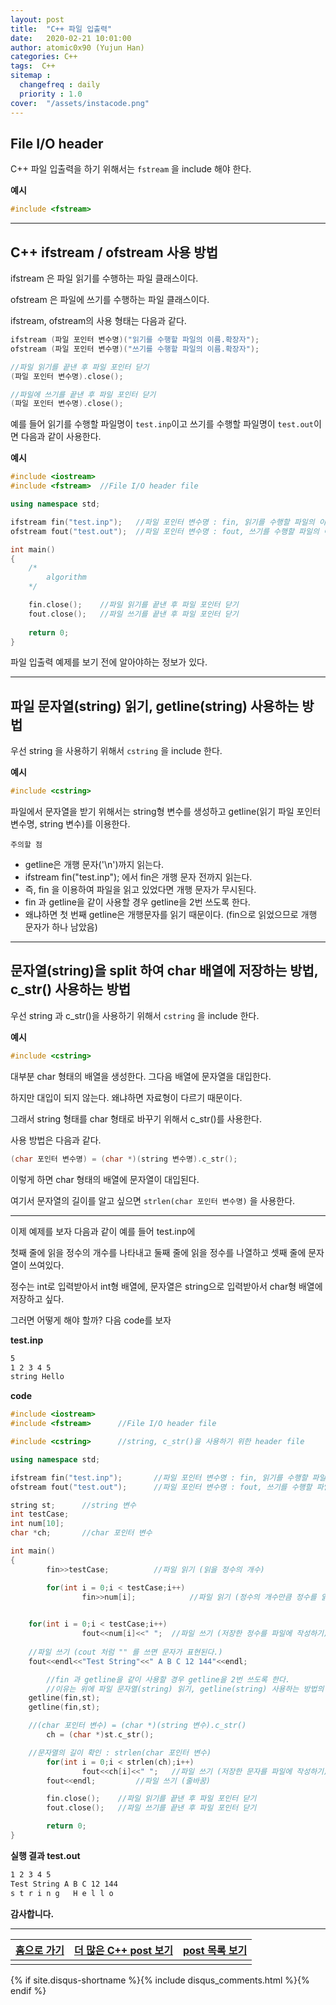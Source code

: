 ```yaml
---
layout: post
title:  "C++ 파일 입출력"
date:   2020-02-21 10:01:00
author: atomic0x90 (Yujun Han)
categories: C++
tags:  C++
sitemap :
  changefreq : daily
  priority : 1.0
cover:  "/assets/instacode.png"
---
```


## File I/O header

C++ 파일 입출력을 하기 위해서는 `fstream` 을 include 해야 한다.

**예시**
```cpp
#include <fstream>
```

---

## C++ ifstream / ofstream 사용 방법

ifstream 은 파일 읽기를 수행하는 파일 클래스이다.

ofstream 은 파일에 쓰기를 수행하는 파일 클래스이다.

ifstream, ofstream의 사용 형태는 다음과 같다.

```cpp
ifstream (파일 포인터 변수명)("읽기를 수행할 파일의 이름.확장자");
ofstream (파일 포인터 변수명)("쓰기를 수행할 파일의 이름.확장자");

//파일 읽기를 끝낸 후 파일 포인터 닫기
(파일 포인터 변수명).close();

//파일에 쓰기를 끝낸 후 파일 포인터 닫기
(파일 포인터 변수명).close();
```


예를 들어 읽기를 수행할 파일명이 `test.inp`이고 쓰기를 수행할 파일명이 `test.out`이면 다음과 같이 사용한다.

**예시**
```cpp
#include <iostream>
#include <fstream>	//File I/O header file

using namespace std;

ifstream fin("test.inp");	//파일 포인터 변수명 : fin, 읽기를 수행할 파일의 이름 : test, 확장자 : inp
ofstream fout("test.out");	//파일 포인터 변수명 : fout, 쓰기를 수행할 파일의 이름 : test, 확장자 : out

int main()
{
	/*
		algorithm
	*/

	fin.close();	//파일 읽기를 끝낸 후 파일 포인터 닫기
	fout.close();	//파일 쓰기를 끝낸 후 파일 포인터 닫기
	
	return 0;
}
```

파일 입출력 예제를 보기 전에 알아야하는 정보가 있다.

---

## 파일 문자열(string) 읽기, getline(string) 사용하는 방법

우선 string 을 사용하기 위해서 `cstring` 을 include 한다.

**예시**
```cpp
#include <cstring>
```

파일에서 문자열을 받기 위해서는 string형 변수를 생성하고 getline(읽기 파일 포인터 변수명, string 변수)를 이용한다.

`주의할 점`

- getline은 개행 문자('\n')까지 읽는다.
- ifstream fin("test.inp"); 에서 fin은 개행 문자 전까지 읽는다.
- 즉, fin 을 이용하여 파일을 읽고 있었다면 개행 문자가 무시된다.
- fin 과 getline을 같이 사용할 경우 getline을 2번 쓰도록 한다.
- 왜냐하면 첫 번째 getline은 개행문자를 읽기 때문이다. (fin으로 읽었으므로 개행 문자가 하나 남았음)

---

## 문자열(string)을 split 하여 char 배열에 저장하는 방법, c_str() 사용하는 방법

우선 string 과 c_str()을 사용하기 위해서 `cstring` 을 include 한다.

**예시**
```cpp
#include <cstring>
```

대부분 char 형태의 배열을 생성한다. 그다음 배열에 문자열을 대입한다.

하지만 대입이 되지 않는다. 왜냐하면 자료형이 다르기 때문이다.

그래서 string 형태를 char 형태로 바꾸기 위해서 c_str()를 사용한다.

사용 방법은 다음과 같다.
```cpp
(char 포인터 변수명) = (char *)(string 변수명).c_str();
```

이렇게 하면 char 형태의 배열에 문자열이 대입된다.

여기서 문자열의 길이를 알고 싶으면 `strlen(char 포인터 변수명)` 을 사용한다.

---

이제 예제를 보자 다음과 같이 예를 들어 test.inp에

첫째 줄에 읽을 정수의 개수를 나타내고 둘째 줄에 읽을 정수를 나열하고 셋째 줄에 문자열이 쓰여있다.

정수는 int로 입력받아서 int형 배열에, 문자열은 string으로 입력받아서 char형 배열에 저장하고 싶다. 

그러면 어떻게 해야 할까? 다음 code를 보자

**test.inp**
```bash
5
1 2 3 4 5
string Hello
```

**code**
```cpp
#include <iostream>
#include <fstream>      //File I/O header file

#include <cstring>      //string, c_str()을 사용하기 위한 header file

using namespace std;

ifstream fin("test.inp");       //파일 포인터 변수명 : fin, 읽기를 수행할 파일의 이름 : test, 확장자 : inp
ofstream fout("test.out");      //파일 포인터 변수명 : fout, 쓰기를 수행할 파일의 이름 : test, 확장자 : out

string st;		//string 변수
int testCase;
int num[10];
char *ch;		//char 포인터 변수

int main()
{
        fin>>testCase;          //파일 읽기 (읽을 정수의 개수)

        for(int i = 0;i < testCase;i++)
                fin>>num[i];            //파일 읽기 (정수의 개수만큼 정수를 읽어오기)
        

	for(int i = 0;i < testCase;i++)
                fout<<num[i]<<" ";	//파일 쓰기 (저장한 정수를 파일에 작성하기)
        
	//파일 쓰기 (cout 처럼 "" 를 쓰면 문자가 표현된다.)
	fout<<endl<<"Test String"<<" A B C 12 144"<<endl;

        //fin 과 getline을 같이 사용할 경우 getline을 2번 쓰도록 한다.
        //이유는 위에 파일 문자열(string) 읽기, getline(string) 사용하는 방법의 주의할 점에 작성되어 있다.
	getline(fin,st);
	getline(fin,st);

	//(char 포인터 변수) = (char *)(string 변수).c_str()
        ch = (char *)st.c_str();

	//문자열의 길이 확인 : strlen(char 포인터 변수)
        for(int i = 0;i < strlen(ch);i++)
                fout<<ch[i]<<" ";	//파일 쓰기 (저장한 문자를 파일에 작성하기)
        fout<<endl;			//파일 쓰기 (줄바꿈)

        fin.close();    //파일 읽기를 끝낸 후 파일 포인터 닫기
        fout.close();   //파일 쓰기를 끝낸 후 파일 포인터 닫기

        return 0;
}
```


**실행 결과 test.out**
```bash
1 2 3 4 5 
Test String A B C 12 144
s t r i n g   H e l l o
```

**감사합니다.**


---


[홈으로 가기][01]       |[더 많은 C++ post 보기][03]            |[post 목록 보기][02]
:------:                |:------:                               |:------:
                        |                                       |


[01]: https://atomic0x90.github.io/ "home"
[02]: https://atomic0x90.github.io/posts/ "posts"
[03]: https://atomic0x90.github.io/posts/#C++ "C++ post"

{% if site.disqus-shortname %}{% include disqus_comments.html %}{% endif %}


